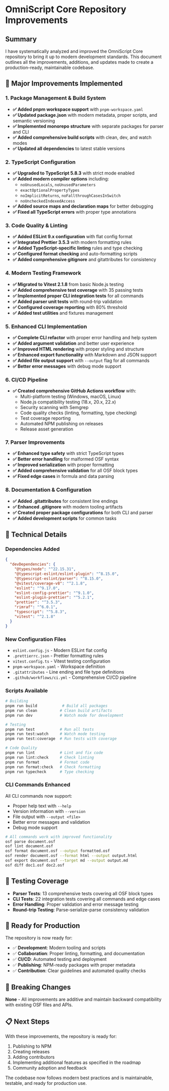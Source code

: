 # OmniScript Core Repository Improvements

## Summary

I have systematically analyzed and improved the OmniScript Core repository to
bring it up to modern development standards. This document outlines all the
improvements, additions, and updates made to create a production-ready,
maintainable codebase.

## 🚀 Major Improvements Implemented

### 1. Package Management & Build System

- **✅ Added pnpm workspace support** with `pnpm-workspace.yaml`
- **✅ Updated package.json** with modern metadata, proper scripts, and semantic
  versioning
- **✅ Implemented monorepo structure** with separate packages for parser and
  CLI
- **✅ Added comprehensive build scripts** with clean, dev, and watch modes
- **✅ Updated all dependencies** to latest stable versions

### 2. TypeScript Configuration

- **✅ Upgraded to TypeScript 5.8.3** with strict mode enabled
- **✅ Added modern compiler options** including:
  - `noUnusedLocals`, `noUnusedParameters`
  - `exactOptionalPropertyTypes`
  - `noImplicitReturns`, `noFallthroughCasesInSwitch`
  - `noUncheckedIndexedAccess`
- **✅ Added source maps and declaration maps** for better debugging
- **✅ Fixed all TypeScript errors** with proper type annotations

### 3. Code Quality & Linting

- **✅ Added ESLint 9.x configuration** with flat config format
- **✅ Integrated Prettier 3.5.3** with modern formatting rules
- **✅ Added TypeScript-specific linting** rules and type checking
- **✅ Configured format checking** and auto-formatting scripts
- **✅ Added comprehensive gitignore** and gitattributes for consistency

### 4. Modern Testing Framework

- **✅ Migrated to Vitest 2.1.8** from basic Node.js testing
- **✅ Added comprehensive test coverage** with 35 passing tests
- **✅ Implemented proper CLI integration tests** for all commands
- **✅ Added parser unit tests** with round-trip validation
- **✅ Configured coverage reporting** with 80% threshold
- **✅ Added test utilities** and fixtures management

### 5. Enhanced CLI Implementation

- **✅ Complete CLI refactor** with proper error handling and help system
- **✅ Added argument validation** and better user experience
- **✅ Improved HTML rendering** with proper styling and structure
- **✅ Enhanced export functionality** with Markdown and JSON support
- **✅ Added file output support** with `--output` flag for all commands
- **✅ Better error messages** with debug mode support

### 6. CI/CD Pipeline

- **✅ Created comprehensive GitHub Actions workflow** with:
  - Multi-platform testing (Windows, macOS, Linux)
  - Node.js compatibility testing (18.x, 20.x, 22.x)
  - Security scanning with Semgrep
  - Code quality checks (linting, formatting, type checking)
  - Test coverage reporting
  - Automated NPM publishing on releases
  - Release asset generation

### 7. Parser Improvements

- **✅ Enhanced type safety** with strict TypeScript types
- **✅ Better error handling** for malformed OSF syntax
- **✅ Improved serialization** with proper formatting
- **✅ Added comprehensive validation** for all OSF block types
- **✅ Fixed edge cases** in formula and data parsing

### 8. Documentation & Configuration

- **✅ Added .gitattributes** for consistent line endings
- **✅ Enhanced .gitignore** with modern tooling artifacts
- **✅ Created proper package configurations** for both CLI and parser
- **✅ Added development scripts** for common tasks

## 🔧 Technical Details

### Dependencies Added

```json
{
  "devDependencies": {
    "@types/node": "^22.15.31",
    "@typescript-eslint/eslint-plugin": "^8.15.0",
    "@typescript-eslint/parser": "^8.15.0",
    "@vitest/coverage-v8": "^2.1.8",
    "eslint": "^9.17.0",
    "eslint-config-prettier": "^9.1.0",
    "eslint-plugin-prettier": "^5.2.1",
    "prettier": "^3.5.3",
    "rimraf": "^6.0.1",
    "typescript": "^5.8.3",
    "vitest": "^2.1.8"
  }
}
```

### New Configuration Files

- `eslint.config.js` - Modern ESLint flat config
- `.prettierrc.json` - Prettier formatting rules
- `vitest.config.ts` - Vitest testing configuration
- `pnpm-workspace.yaml` - Workspace definition
- `.gitattributes` - Line ending and file type definitions
- `.github/workflows/ci.yml` - Comprehensive CI/CD pipeline

### Scripts Available

```bash
# Building
pnpm run build           # Build all packages
pnpm run clean          # Clean build artifacts
pnpm run dev            # Watch mode for development

# Testing
pnpm run test           # Run all tests
pnpm run test:watch     # Watch mode testing
pnpm run test:coverage  # Run tests with coverage

# Code Quality
pnpm run lint           # Lint and fix code
pnpm run lint:check     # Check linting
pnpm run format         # Format code
pnpm run format:check   # Check formatting
pnpm run typecheck      # Type checking
```

### CLI Commands Enhanced

All CLI commands now support:

- Proper help text with `--help`
- Version information with `--version`
- File output with `--output <file>`
- Better error messages and validation
- Debug mode support

```bash
# All commands work with improved functionality
osf parse document.osf
osf lint document.osf
osf format document.osf --output formatted.osf
osf render document.osf --format html --output output.html
osf export document.osf --target md --output output.md
osf diff doc1.osf doc2.osf
```

## 🧪 Testing Coverage

- **Parser Tests**: 13 comprehensive tests covering all OSF block types
- **CLI Tests**: 22 integration tests covering all commands and edge cases
- **Error Handling**: Proper validation and error message testing
- **Round-trip Testing**: Parse-serialize-parse consistency validation

## 🚀 Ready for Production

The repository is now ready for:

- ✅ **Development**: Modern tooling and scripts
- ✅ **Collaboration**: Proper linting, formatting, and documentation
- ✅ **CI/CD**: Automated testing and deployment
- ✅ **Publishing**: NPM-ready packages with proper metadata
- ✅ **Contribution**: Clear guidelines and automated quality checks

## 🔄 Breaking Changes

**None** - All improvements are additive and maintain backward compatibility
with existing OSF files and APIs.

## 📋 Next Steps

With these improvements, the repository is ready for:

1. Publishing to NPM
2. Creating releases
3. Adding contributors
4. Implementing additional features as specified in the roadmap
5. Community adoption and feedback

The codebase now follows modern best practices and is maintainable, testable,
and ready for production use.
